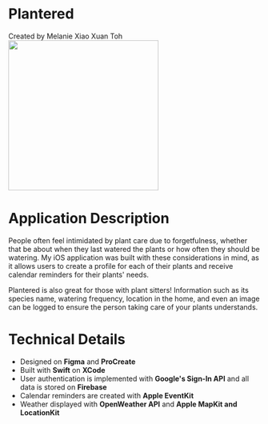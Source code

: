 # Plantered  
Created by Melanie Xiao Xuan Toh
<img src="https://github.com/melanietoh/plantered/assets/70172649/558cc371-ec3a-46e5-a3fe-520e39d48333" height="300px">


# Application Description  
People often feel intimidated by plant care due to forgetfulness, whether that be about when they last watered the plants or how often they should be watering. My iOS application was built with these considerations in mind, as it allows users to create a profile for each of their plants and receive calendar reminders for their plants' needs. 

Plantered is also great for those with plant sitters! Information such as its species name, watering frequency,  location in the home, and even an image can be logged to ensure the person taking care of your plants understands.   

# Technical Details 
- Designed on **Figma** and **ProCreate**
- Built with **Swift** on **XCode**
- User authentication is implemented with **Google's Sign-In API** and all data is stored on **Firebase**
- Calendar reminders are created with **Apple EventKit**
- Weather displayed with **OpenWeather API** and **Apple MapKit and LocationKit**  
